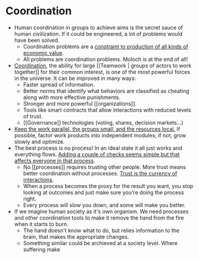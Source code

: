 # Coordination

- Human coordination in groups to achieve aims is the secret sauce of human civilization. If it could be engineered, a lot of problems would have been solved.
	- Coordination problems are a [constraint to production of all kinds of economic value](https://www.lesswrong.com/posts/P6fSj3t4oApQQTB7E/coordination-as-a-scarce-resource).
	- All problems are coordination problems. Moloch is at the end of all!
- [Coordination](https://vitalik.ca/general/2020/09/11/coordination.html), the ability for large [[Teamwork | groups of actors to work together]] for their common interest, is one of the most powerful forces in the universe. It can be improved in many ways:
	- Faster spread of information.
	- Better norms that identify what behaviors are classified as cheating along with more effective punishments.
	- Stronger and more powerful [[organizations]].
	- Tools like smart contracts that allow interactions with reduced levels of trust.
	- [[Governance]] technologies (voting, shares, decision markets...)
- [Keep the work parallel, the groups small, and the resources local.](https://codahale.com/work-is-work/) If possible, factor work products into independent modules; if not, grow slowly and optimize.
- The best process is no process! In an ideal state it all just works and everything flows. [Adding a couple of checks seems simple but that affects everyone in that process](https://news.ycombinator.com/item?id=28710193).
	- No [[processes]] requires trusting other people. More trust means better coordination without processes. [Trust is the currency of interactions](https://youtu.be/-vbPXbm8eTw).
	- When a process becomes the proxy for the result you want, you stop looking at outcomes and just make sure you're doing the process right.
	- Every process will slow you down, and some will make you better.
- If we imagine human society as it's own organism. We need processes and other coordination tools to make it remove the hand from the fire when it starts to burn.
	- The hand doesn't know what to do, but relies information to the brain, that makes the appropriate changes. 
	- Something similar could be archieved at a society level. Where suffering make